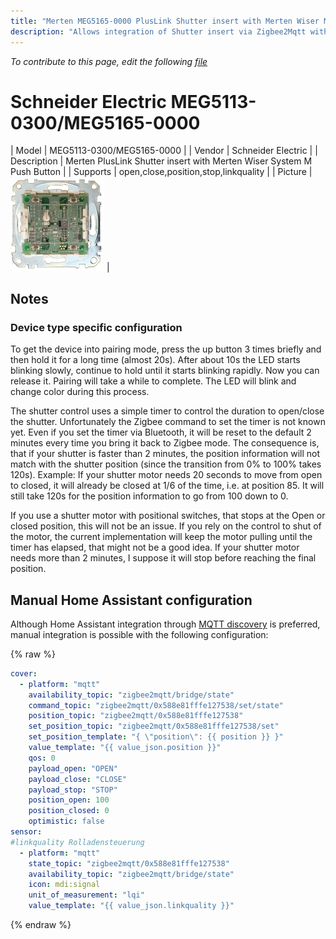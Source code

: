 ```yaml
---
title: "Merten MEG5165-0000 PlusLink Shutter insert with Merten Wiser MEG5113-0300 System M Push Button"
description: "Allows integration of Shutter insert via Zigbee2Mqtt without using Wiser Home Touch."
---
```


*To contribute to this page, edit the following
[file](https://github.com/Koenkk/zigbee2mqtt.io/blob/master/docs/devices/MEG5113-0300_MEG5165-0000.md)*

# Schneider Electric MEG5113-0300/MEG5165-0000

| Model | MEG5113-0300/MEG5165-0000  |
| Vendor  | Schneider Electric  |
| Description | Merten PlusLink Shutter insert with Merten Wiser System M Push Button |
| Supports | open,close,position,stop,linkquality |
| Picture | ![Schneider Electric MEG5113-0300/MEG5165-0000](../images/devices/MEG5113-0300_MEG5165-0000.jpg) |

## Notes


### Device type specific configuration
To get the device into pairing mode, press the up button 3 times briefly and then hold it for a long time (almost 20s). After about 10s the LED starts blinking slowly, continue to hold until it starts blinking rapidly. Now you can release it. Pairing will take a while to complete. The LED will blink and change color during this process.

The shutter control uses a simple timer to control the duration to open/close the shutter. Unfortunately the Zigbee command to set the timer is not known yet. Even if you set the timer via Bluetooth, it will be reset to the default 2 minutes every time you bring it back to Zigbee mode.
The consequence is, that if your shutter is faster than 2 minutes, the position information will not match with the shutter position (since the transition from 0% to 100% takes 120s). 
Example: If your shutter motor needs 20 seconds to move from open to closed, it will already be closed at 1/6 of the time, i.e. at position 85. It will still take 120s for the position information to go from 100 down to 0.

If you use a shutter motor with positional switches, that stops at the Open or closed position, this will not be an issue. If you rely on the control to shut of the motor, the current implementation will keep the motor pulling until the timer has elapsed, that might not be a good idea.
If your shutter motor needs more than 2 minutes, I suppose it will stop before reaching the final position.


## Manual Home Assistant configuration
Although Home Assistant integration through [MQTT discovery](../integration/home_assistant) is preferred,
manual integration is possible with the following configuration:


{% raw %}
```yaml
cover:
  - platform: "mqtt"
    availability_topic: "zigbee2mqtt/bridge/state"
    command_topic: "zigbee2mqtt/0x588e81fffe127538/set/state"
    position_topic: "zigbee2mqtt/0x588e81fffe127538"
    set_position_topic: "zigbee2mqtt/0x588e81fffe127538/set"
    set_position_template: "{ \"position\": {{ position }} }"
    value_template: "{{ value_json.position }}"
    qos: 0
    payload_open: "OPEN"
    payload_close: "CLOSE"
    payload_stop: "STOP"
    position_open: 100
    position_closed: 0
    optimistic: false
sensor:
#linkquality Rolladensteuerung
  - platform: "mqtt"
    state_topic: "zigbee2mqtt/0x588e81fffe127538"
    availability_topic: "zigbee2mqtt/bridge/state"
    icon: mdi:signal
    unit_of_measurement: "lqi"
    value_template: "{{ value_json.linkquality }}"
```
{% endraw %}



